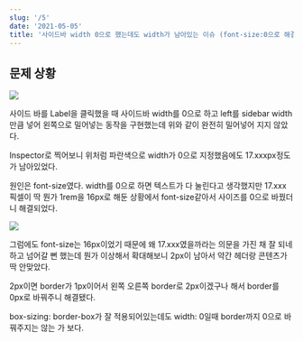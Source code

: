 ```yaml
---
slug: '/5'
date: '2021-05-05'
title: '사이드바 width 0으로 했는데도 width가 남아있는 이슈 (font-size:0으로 해결)'
---
```


## 문제 상황

![](https://i.imgur.com/jIxUYbs.gif)

사이드 바를 Label을 클릭했을 때 사이드바 width를 0으로 하고 left를 sidebar width만큼 넣어 왼쪽으로 밀어넣는 동작을 구현했는데 위와 같이 완전히 밀어넣어 지지 않았다.

Inspector로 찍어보니 위처럼 파란색으로 width가 0으로 지정했음에도 17.xxxpx정도가 남아있었다.

원인은 font-size였다. width를 0으로 하면 텍스트가 다 눌린다고 생각했지만 17.xxx픽셀이 딱 뭔가 1rem을 16px로 해둔 상황에서 font-size같아서 사이즈를 0으로 바꿨더니 해결되었다.

![](https://i.imgur.com/vQ1s6gD.gif)

그럼에도 font-size는 16px이었기 때문에 왜 17.xxx였을까라는 의문을 가진 채 잘 되네 하고 넘어갈 뻔 했는데 뭔가 이상해서 확대해보니 2px이 남아서 약간 헤더랑 콘텐츠가 딱 안맞았다.

2px이면 border가 1px이어서 왼쪽 오른쪽 border로 2px이겠구나 해서 border를 0px로 바꿔주니 해결됐다.

box-sizing: border-box가 잘 적용되어있는데도 width: 0일때 border까지 0으로 바꿔주지는 않는 가 보다.
